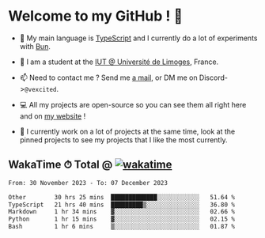 # Welcome to my GitHub ! 🌃

- 🔭 My main language is [TypeScript](https://www.typescriptlang.org/) and I currently do a lot of experiments with [Bun](https://bun.sh).

- 🌱 I am a student at the [IUT @ Université de Limoges](https://iut.unilim.fr), France.

- 📫 Need to contact me ? Send me <a href="mailto:mikkel@milescode.dev">a mail</a>, or DM me on Discord->`@vexcited`.

- 💻 All my projects are open-source so you can see them all right here and on <a href="https://vexcited.vercel.app">my website</a> !

- 👀 I currently work on a lot of projects at the same time, look at the pinned projects to see my projects that I like the most currently.

## WakaTime ⏱ Total @ [![wakatime](https://wakatime.com/badge/user/0839e595-e07a-435c-8d59-ed95f2a3d6dd.svg)](https://wakatime.com/@0839e595-e07a-435c-8d59-ed95f2a3d6dd)

<!--START_SECTION:waka-->

```txt
From: 30 November 2023 - To: 07 December 2023

Other        30 hrs 25 mins  █████████████░░░░░░░░░░░░   51.64 %
TypeScript   21 hrs 40 mins  █████████▒░░░░░░░░░░░░░░░   36.80 %
Markdown     1 hr 34 mins    ▓░░░░░░░░░░░░░░░░░░░░░░░░   02.66 %
Python       1 hr 15 mins    ▓░░░░░░░░░░░░░░░░░░░░░░░░   02.15 %
Bash         1 hr 6 mins     ▒░░░░░░░░░░░░░░░░░░░░░░░░   01.87 %
```

<!--END_SECTION:waka-->
